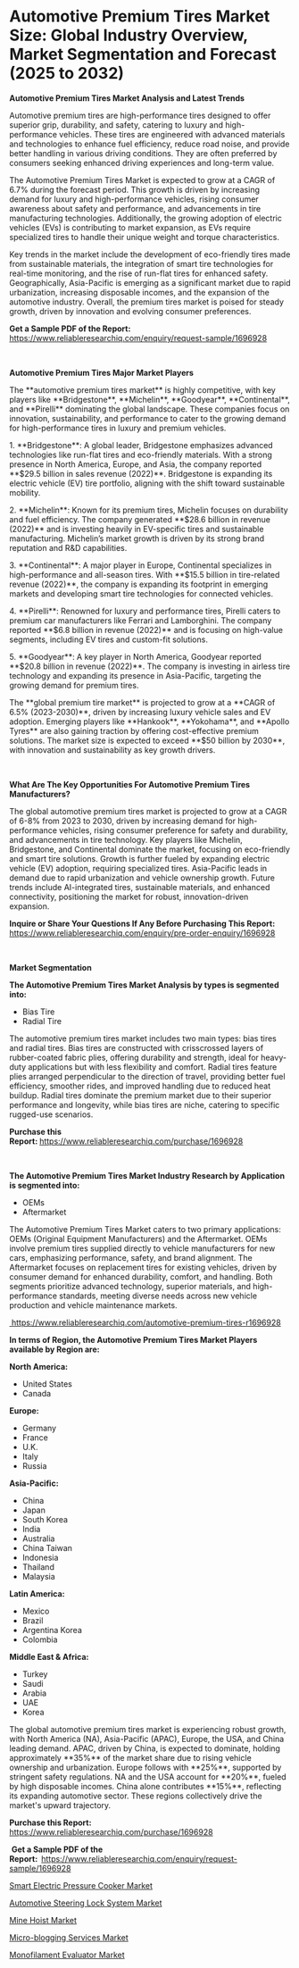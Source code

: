 <p><h1>Automotive Premium Tires Market Size: Global Industry Overview, Market Segmentation and Forecast (2025 to 2032)</h1></p><p><strong>Automotive Premium Tires Market Analysis and Latest Trends</strong></p>
<p><p>Automotive premium tires are high-performance tires designed to offer superior grip, durability, and safety, catering to luxury and high-performance vehicles. These tires are engineered with advanced materials and technologies to enhance fuel efficiency, reduce road noise, and provide better handling in various driving conditions. They are often preferred by consumers seeking enhanced driving experiences and long-term value.</p><p>The Automotive Premium Tires Market is expected to grow at a CAGR of 6.7% during the forecast period. This growth is driven by increasing demand for luxury and high-performance vehicles, rising consumer awareness about safety and performance, and advancements in tire manufacturing technologies. Additionally, the growing adoption of electric vehicles (EVs) is contributing to market expansion, as EVs require specialized tires to handle their unique weight and torque characteristics.</p><p>Key trends in the market include the development of eco-friendly tires made from sustainable materials, the integration of smart tire technologies for real-time monitoring, and the rise of run-flat tires for enhanced safety. Geographically, Asia-Pacific is emerging as a significant market due to rapid urbanization, increasing disposable incomes, and the expansion of the automotive industry. Overall, the premium tires market is poised for steady growth, driven by innovation and evolving consumer preferences.</p></p>
<p><strong>Get a Sample PDF of the Report:&nbsp;</strong> <a href="https://www.reliableresearchiq.com/enquiry/request-sample/1696928?utm_campaign=1876&utm_medium=2&utm_source=Github&utm_content=ia&utm_term=21012025&utm_id=automotive-premium-tires">https://www.reliableresearchiq.com/enquiry/request-sample/1696928</a></p>
<p>&nbsp;</p>
<p><strong>Automotive Premium Tires Major Market Players</strong></p>
<p><p>The **automotive premium tires market** is highly competitive, with key players like **Bridgestone**, **Michelin**, **Goodyear**, **Continental**, and **Pirelli** dominating the global landscape. These companies focus on innovation, sustainability, and performance to cater to the growing demand for high-performance tires in luxury and premium vehicles.</p><p>1. **Bridgestone**: A global leader, Bridgestone emphasizes advanced technologies like run-flat tires and eco-friendly materials. With a strong presence in North America, Europe, and Asia, the company reported **$29.5 billion in sales revenue (2022)**. Bridgestone is expanding its electric vehicle (EV) tire portfolio, aligning with the shift toward sustainable mobility.</p><p>2. **Michelin**: Known for its premium tires, Michelin focuses on durability and fuel efficiency. The company generated **$28.6 billion in revenue (2022)** and is investing heavily in EV-specific tires and sustainable manufacturing. Michelin’s market growth is driven by its strong brand reputation and R&D capabilities.</p><p>3. **Continental**: A major player in Europe, Continental specializes in high-performance and all-season tires. With **$15.5 billion in tire-related revenue (2022)**, the company is expanding its footprint in emerging markets and developing smart tire technologies for connected vehicles.</p><p>4. **Pirelli**: Renowned for luxury and performance tires, Pirelli caters to premium car manufacturers like Ferrari and Lamborghini. The company reported **$6.8 billion in revenue (2022)** and is focusing on high-value segments, including EV tires and custom-fit solutions.</p><p>5. **Goodyear**: A key player in North America, Goodyear reported **$20.8 billion in revenue (2022)**. The company is investing in airless tire technology and expanding its presence in Asia-Pacific, targeting the growing demand for premium tires.</p><p>The **global premium tire market** is projected to grow at a **CAGR of 6.5% (2023-2030)**, driven by increasing luxury vehicle sales and EV adoption. Emerging players like **Hankook**, **Yokohama**, and **Apollo Tyres** are also gaining traction by offering cost-effective premium solutions. The market size is expected to exceed **$50 billion by 2030**, with innovation and sustainability as key growth drivers.</p></p>
<p>&nbsp;</p>
<p><strong>What Are The Key Opportunities For Automotive Premium Tires Manufacturers?</strong></p>
<p><p>The global automotive premium tires market is projected to grow at a CAGR of 6-8% from 2023 to 2030, driven by increasing demand for high-performance vehicles, rising consumer preference for safety and durability, and advancements in tire technology. Key players like Michelin, Bridgestone, and Continental dominate the market, focusing on eco-friendly and smart tire solutions. Growth is further fueled by expanding electric vehicle (EV) adoption, requiring specialized tires. Asia-Pacific leads in demand due to rapid urbanization and vehicle ownership growth. Future trends include AI-integrated tires, sustainable materials, and enhanced connectivity, positioning the market for robust, innovation-driven expansion.</p></p>
<p><strong>Inquire or Share Your Questions If Any Before Purchasing This Report:</strong> <a href="https://www.reliableresearchiq.com/enquiry/pre-order-enquiry/1696928?utm_campaign=1876&utm_medium=2&utm_source=Github&utm_content=ia&utm_term=21012025&utm_id=automotive-premium-tires">https://www.reliableresearchiq.com/enquiry/pre-order-enquiry/1696928</a></p>
<p>&nbsp;</p>
<p><strong>Market Segmentation</strong></p>
<p><strong>The Automotive Premium Tires Market Analysis by types is segmented into:</strong></p>
<p><ul><li>Bias Tire</li><li>Radial Tire</li></ul></p>
<p><p>The automotive premium tires market includes two main types: bias tires and radial tires. Bias tires are constructed with crisscrossed layers of rubber-coated fabric plies, offering durability and strength, ideal for heavy-duty applications but with less flexibility and comfort. Radial tires feature plies arranged perpendicular to the direction of travel, providing better fuel efficiency, smoother rides, and improved handling due to reduced heat buildup. Radial tires dominate the premium market due to their superior performance and longevity, while bias tires are niche, catering to specific rugged-use scenarios.</p></p>
<p><strong>Purchase this Report:&nbsp;</strong><a href="https://www.reliableresearchiq.com/purchase/1696928?utm_campaign=1876&utm_medium=2&utm_source=Github&utm_content=ia&utm_term=21012025&utm_id=automotive-premium-tires">https://www.reliableresearchiq.com/purchase/1696928</a></p>
<p>&nbsp;</p>
<p><strong>The Automotive Premium Tires Market Industry Research by Application is segmented into:</strong></p>
<p><ul><li>OEMs</li><li>Aftermarket</li></ul></p>
<p><p>The Automotive Premium Tires Market caters to two primary applications: OEMs (Original Equipment Manufacturers) and the Aftermarket. OEMs involve premium tires supplied directly to vehicle manufacturers for new cars, emphasizing performance, safety, and brand alignment. The Aftermarket focuses on replacement tires for existing vehicles, driven by consumer demand for enhanced durability, comfort, and handling. Both segments prioritize advanced technology, superior materials, and high-performance standards, meeting diverse needs across new vehicle production and vehicle maintenance markets.</p></p>
<p><a href="https://www.reliableresearchiq.com/automotive-premium-tires-r1696928?utm_campaign=1876&utm_medium=2&utm_source=Github&utm_content=ia&utm_term=21012025&utm_id=automotive-premium-tires">&nbsp;https://www.reliableresearchiq.com/automotive-premium-tires-r1696928</a></p>
<p><strong>In terms of Region, the Automotive Premium Tires Market Players available by Region are:</strong></p>
<p>
    <p> <strong> North America: </strong>
        <ul>
            <li>United States</li>
            <li>Canada</li>
        </ul>
        </p> 
    <p> <strong> Europe: </strong>
        <ul>
            <li>Germany</li>
            <li>France</li>
            <li>U.K.</li>
            <li>Italy</li>
            <li>Russia</li>
        </ul>
        </p> 
    <p> <strong> Asia-Pacific: </strong>
        <ul>
            <li>China</li>
            <li>Japan</li>
            <li>South Korea</li>
            <li>India</li>
            <li>Australia</li>
            <li>China Taiwan</li>
            <li>Indonesia</li>
            <li>Thailand</li>
            <li>Malaysia</li>
        </ul>
        </p> 
    <p> <strong> Latin America: </strong>
        <ul>
            <li>Mexico</li>
            <li>Brazil</li>
            <li>Argentina Korea</li>
            <li>Colombia</li>
        </ul>
        </p> 
    <p> <strong> Middle East & Africa: </strong>
        <ul>
            <li>Turkey</li>
            <li>Saudi</li>
            <li>Arabia</li>
            <li>UAE</li>
            <li>Korea</li>
        </ul>
    </p>
    </p>
<p><p>The global automotive premium tires market is experiencing robust growth, with North America (NA), Asia-Pacific (APAC), Europe, the USA, and China leading demand. APAC, driven by China, is expected to dominate, holding approximately **35%** of the market share due to rising vehicle ownership and urbanization. Europe follows with **25%**, supported by stringent safety regulations. NA and the USA account for **20%**, fueled by high disposable incomes. China alone contributes **15%**, reflecting its expanding automotive sector. These regions collectively drive the market's upward trajectory.</p></p>
<p><strong>Purchase this Report: </strong><a href="https://www.reliableresearchiq.com/purchase/1696928?utm_campaign=1876&utm_medium=2&utm_source=Github&utm_content=ia&utm_term=21012025&utm_id=automotive-premium-tires">https://www.reliableresearchiq.com/purchase/1696928</a></p>
<p>&nbsp;<strong>Get a Sample PDF of the Report:&nbsp;&nbsp;</strong><a href="https://www.reliableresearchiq.com/enquiry/request-sample/1696928?utm_campaign=1876&utm_medium=2&utm_source=Github&utm_content=ia&utm_term=21012025&utm_id=automotive-premium-tires">https://www.reliableresearchiq.com/enquiry/request-sample/1696928</a></p>
<p><strong></strong></p>
<p><p><a href="https://www.linkedin.com/pulse/current-valuation-of72-cagr-report-provides-thorough-sjmbc?utm_campaign=1876&utm_medium=2&utm_source=Github&utm_content=ia&utm_term=21012025&utm_id=automotive-premium-tires">Smart Electric Pressure Cooker Market</a></p><p><a href="https://github.com/mezokathleen834/Market-Research-Report-List-1/blob/main/automotive-steering-lock-system-market.md?utm_campaign=1876&utm_medium=2&utm_source=Github&utm_content=ia&utm_term=21012025&utm_id=automotive-premium-tires">Automotive Steering Lock System Market</a></p><p><a href="https://www.linkedin.com/pulse/mine-hoist-market-size-share-analysis-2025-2032-comprehensive-8dwkf?utm_campaign=1876&utm_medium=2&utm_source=Github&utm_content=ia&utm_term=21012025&utm_id=automotive-premium-tires">Mine Hoist Market</a></p><p><a href="https://www.linkedin.com/pulse/regional-development-deployment-production-cost-micro-blogging-0g8ec?utm_campaign=1876&utm_medium=2&utm_source=Github&utm_content=ia&utm_term=21012025&utm_id=automotive-premium-tires">Micro-blogging Services Market</a></p><p><a href="https://www.linkedin.com/pulse/comprehensive-monofilament-evaluator-market-report-segmentation-ufile?utm_campaign=1876&utm_medium=2&utm_source=Github&utm_content=ia&utm_term=21012025&utm_id=automotive-premium-tires">Monofilament Evaluator Market</a></p></p>